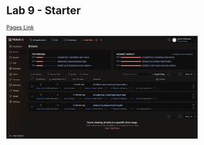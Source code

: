 # Lab 9 - Starter

[Pages Link](https://a-vidhawan.github.io/Lab9_Starter/index.html)

![TrackJS](image.png)